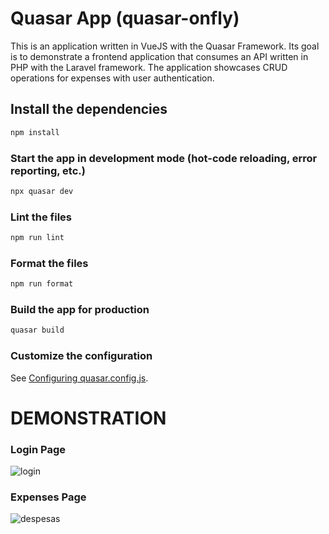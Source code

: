 # Quasar App (quasar-onfly)

This is an application written in VueJS with the Quasar Framework.
Its goal is to demonstrate a frontend application that consumes an API written in PHP with the Laravel framework. The application showcases CRUD operations for expenses with user authentication.

## Install the dependencies

```bash
npm install
```

### Start the app in development mode (hot-code reloading, error reporting, etc.)

```bash
npx quasar dev
```

### Lint the files

```bash
npm run lint
```

### Format the files

```bash
npm run format
```

### Build the app for production

```bash
quasar build
```

### Customize the configuration

See [Configuring quasar.config.js](https://v2.quasar.dev/quasar-cli-vite/quasar-config-js).

# DEMONSTRATION

### Login Page

![login](https://github.com/joaocarlosa/quasar-onfly/assets/9219186/f458878e-df55-4505-925a-423ead2d788b)

### Expenses Page

![despesas](https://github.com/joaocarlosa/quasar-onfly/assets/9219186/a02bbd86-0e48-4f48-bff5-0d3713da1df4)

